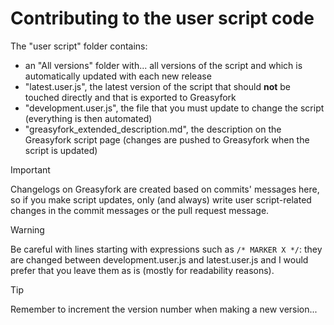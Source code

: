 # Contributing to the user script code

The "user script" folder contains:
* an "All versions" folder with... all versions of the script and which is automatically updated with each new release
* "latest.user.js", the latest version of the script that should **not** be touched directly and that is exported to Greasyfork
* "development.user.js", the file that you must update to change the script (everything is then automated)
* "greasyfork_extended_description.md", the description on the Greasyfork script page (changes are pushed to Greasyfork when the script is updated)

> [!Important]
> Changelogs on Greasyfork are created based on commits' messages here, so if you make script updates, only (and always) write user script-related changes in the commit messages or the pull request message.

> [!WARNING]
> Be careful with lines starting with expressions such as `/* MARKER X */`: they are changed between development.user.js and latest.user.js and I would prefer that you leave them as is (mostly for readability reasons).

> [!Tip]
> Remember to increment the version number when making a new version...
